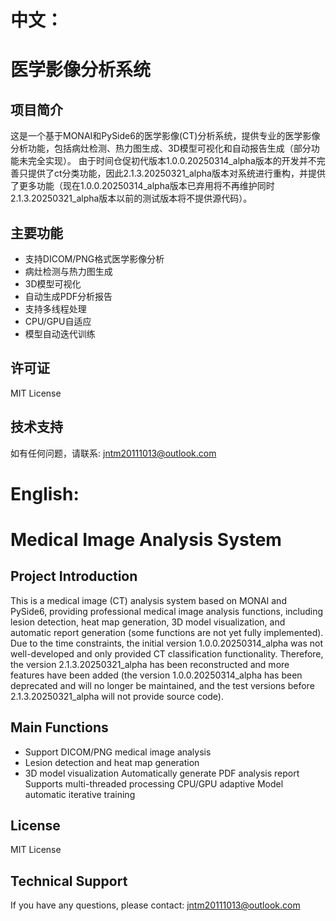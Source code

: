 # 中文：
# 医学影像分析系统

## 项目简介
这是一个基于MONAI和PySide6的医学影像(CT)分析系统，提供专业的医学影像分析功能，包括病灶检测、热力图生成、3D模型可视化和自动报告生成（部分功能未完全实现）。
由于时间仓促初代版本1.0.0.20250314_alpha版本的开发并不完善只提供了ct分类功能，因此2.1.3.20250321_alpha版本对系统进行重构，并提供了更多功能（现在1.0.0.20250314_alpha版本已弃用将不再维护同时2.1.3.20250321_alpha版本以前的测试版本将不提供源代码）。


## 主要功能
- 支持DICOM/PNG格式医学影像分析
- 病灶检测与热力图生成
- 3D模型可视化
- 自动生成PDF分析报告
- 支持多线程处理
- CPU/GPU自适应
- 模型自动迭代训练

## 许可证
MIT License

## 技术支持
如有任何问题，请联系: jntm20111013@outlook.com


# English:
# Medical Image Analysis System

## Project Introduction
This is a medical image (CT) analysis system based on MONAI and PySide6, providing professional medical image analysis functions, including lesion detection, heat map generation, 3D model visualization, and automatic report generation (some functions are not yet fully implemented).
Due to the time constraints, the initial version 1.0.0.20250314_alpha was not well-developed and only provided CT classification functionality. Therefore, the version 2.1.3.20250321_alpha has been reconstructed and more features have been added (the version 1.0.0.20250314_alpha has been deprecated and will no longer be maintained, and the test versions before 2.1.3.20250321_alpha will not provide source code).


## Main Functions
- Support DICOM/PNG medical image analysis
- Lesion detection and heat map generation
- 3D model visualization
Automatically generate PDF analysis report
Supports multi-threaded processing
CPU/GPU adaptive
Model automatic iterative training

## License
MIT License

## Technical Support
If you have any questions, please contact: jntm20111013@outlook.com

